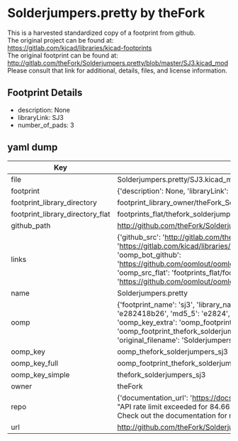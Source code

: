 # Solderjumpers.pretty by theFork  
This is a harvested standardized copy of a footprint from github.  
The original project can be found at:  
https://gitlab.com/kicad/libraries/kicad-footprints  
The original footprint can be found at:
http://gitlab.com/theFork/Solderjumpers.pretty/blob/master/SJ3.kicad_mod
Please consult that link for additional, details, files, and license information.  
## Footprint Details
* description: None  
* libraryLink: SJ3  
* number_of_pads: 3  
## yaml dump  
| Key | Value |  
| --- | --- |  
| file | Solderjumpers.pretty/SJ3.kicad_mod |  
| footprint | {'description': None, 'libraryLink': 'SJ3', 'number_of_pads': 3} |  
| footprint_library_directory | footprint_library_owner/theFork_Solderjumpers.pretty |  
| footprint_library_directory_flat | footprints_flat/thefork_solderjumpers_sj3/working |  
| github_path | http://github.com/theFork/Solderjumpers.pretty/blob/master/SJ3.kicad_mod |  
| links | {'github_src': 'http://gitlab.com/theFork/Solderjumpers.pretty/blob/master/SJ3.kicad_mod', 'github_src_repo': 'https://gitlab.com/kicad/libraries/kicad-footprints', 'oomp_bot': 'footprints/thefork_solderjumpers_sj3/working', 'oomp_bot_github': 'https://github.com/oomlout/oomlout_oomp_footprint_bot/tree/main/footprints/thefork_solderjumpers_sj3/working', 'oomp_src_flat': 'footprints_flat/footprints_flat/thefork_solderjumpers_sj3/working', 'oomp_src_flat_github': 'https://github.com/oomlout/oomlout_oomp_footprint_src/tree/main/footprints_flat/thefork_solderjumpers_sj3/working'} |  
| name | Solderjumpers.pretty |  
| oomp | {'footprint_name': 'sj3', 'library_name': 'solderjumpers', 'md5': 'e282418b265112bd31879a5313978c0c', 'md5_10': 'e282418b26', 'md5_5': 'e2824', 'md5_6': 'e28241', 'oomp_key': 'oomp_thefork_solderjumpers_sj3', 'oomp_key_extra': 'oomp_footprint_thefork_solderjumpers_sj3', 'oomp_key_full': 'oomp_footprint_thefork_solderjumpers_sj3_e28241', 'oomp_key_simple': 'thefork_solderjumpers_sj3', 'original_filename': 'Solderjumpers.pretty/SJ3.kicad_mod', 'owner_name': 'thefork'} |  
| oomp_key | oomp_thefork_solderjumpers_sj3 |  
| oomp_key_full | oomp_footprint_thefork_solderjumpers_sj3 |  
| oomp_key_simple | thefork_solderjumpers_sj3 |  
| owner | theFork |  
| repo | {'documentation_url': 'https://docs.github.com/rest/overview/resources-in-the-rest-api#rate-limiting', 'message': "API rate limit exceeded for 84.66.173.59. (But here's the good news: Authenticated requests get a higher rate limit. Check out the documentation for more details.)"} |  
| url | http://github.com/theFork/Solderjumpers.pretty |  

